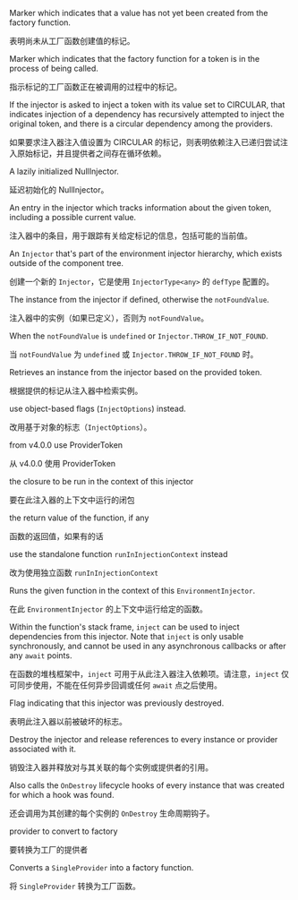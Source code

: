 Marker which indicates that a value has not yet been created from the factory function.

表明尚未从工厂函数创建值的标记。

Marker which indicates that the factory function for a token is in the process of being called.

指示标记的工厂函数正在被调用的过程中的标记。

If the injector is asked to inject a token with its value set to CIRCULAR, that indicates
injection of a dependency has recursively attempted to inject the original token, and there is
a circular dependency among the providers.

如果要求注入器注入值设置为 CIRCULAR
的标记，则表明依赖注入已递归尝试注入原始标记，并且提供者之间存在循环依赖。

A lazily initialized NullInjector.

延迟初始化的 NullInjector。

An entry in the injector which tracks information about the given token, including a possible
current value.

注入器中的条目，用于跟踪有关给定标记的信息，包括可能的当前值。

An `Injector` that's part of the environment injector hierarchy, which exists outside of the
component tree.

创建一个新的 `Injector`，它是使用 `InjectorType<any>` 的 `defType` 配置的。

The instance from the injector if defined, otherwise the `notFoundValue`.

注入器中的实例（如果已定义），否则为 `notFoundValue`。

When the `notFoundValue` is `undefined` or `Injector.THROW_IF_NOT_FOUND`.

当 `notFoundValue` 为 `undefined` 或 `Injector.THROW_IF_NOT_FOUND` 时。

Retrieves an instance from the injector based on the provided token.

根据提供的标记从注入器中检索实例。

use object-based flags \(`InjectOptions`\) instead.

改用基于对象的标志（`InjectOptions`）。

from v4.0.0 use ProviderToken<T>

从 v4.0.0 使用 ProviderToken<T>

the closure to be run in the context of this injector

要在此注入器的上下文中运行的闭包

the return value of the function, if any

函数的返回值，如果有的话

use the standalone function `runInInjectionContext` instead

改为使用独立函数 `runInInjectionContext`

Runs the given function in the context of this `EnvironmentInjector`.

在此 `EnvironmentInjector` 的上下文中运行给定的函数。

Within the function's stack frame, `inject` can be used to inject dependencies from this
injector. Note that `inject` is only usable synchronously, and cannot be used in any
asynchronous callbacks or after any `await` points.

在函数的堆栈框架中，`inject` 可用于从此注入器注入依赖项。请注意，`inject` 仅可同步使用，不能在任何异步回调或任何 `await` 点之后使用。

Flag indicating that this injector was previously destroyed.

表明此注入器以前被破坏的标志。

Destroy the injector and release references to every instance or provider associated with it.

销毁注入器并释放对与其关联的每个实例或提供者的引用。

Also calls the `OnDestroy` lifecycle hooks of every instance that was created for which a
hook was found.

还会调用为其创建的每个实例的 `OnDestroy` 生命周期钩子。

provider to convert to factory

要转换为工厂的提供者

Converts a `SingleProvider` into a factory function.

将 `SingleProvider` 转换为工厂函数。